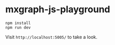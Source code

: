 # mxgraph-js-playground

```
npm install
npm run dev
```

Visit `http://localhost:5005/` to take a look.
